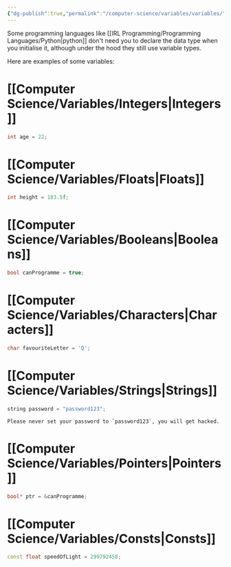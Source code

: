 ```yaml
---
{"dg-publish":true,"permalink":"/computer-science/variables/variables/","tags":["nooblet"]}
---
```


Some programming languages like [[IRL Programming/Programming Languages/Python\|python]] don't need you to declare the data type when you initialise it, although under the hood they still use variable types.

Here are examples of some variables:
# [[Computer Science/Variables/Integers\|Integers]]

```cpp
int age = 22;
```
# [[Computer Science/Variables/Floats\|Floats]]

```cpp
int height = 183.5f;
```
# [[Computer Science/Variables/Booleans\|Booleans]]

```cpp
bool canProgramme = true;
```
# [[Computer Science/Variables/Characters\|Characters]]

```cpp
char favouriteLetter = 'Q';
```
# [[Computer Science/Variables/Strings\|Strings]]

```cpp
string password = "password123";
```

```ad-danger
Please never set your password to `password123`, you will get hacked.
```
# [[Computer Science/Variables/Pointers\|Pointers]]

```cpp
bool* ptr = &canProgramme;
```
# [[Computer Science/Variables/Consts\|Consts]] 

```cpp
const float speedOfLight = 299792458;
```
